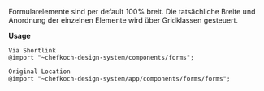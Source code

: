 Formularelemente sind per default 100% breit. Die tatsächliche Breite und Anordnung der einzelnen Elemente wird über Gridklassen gesteuert.

__Usage__  
    
    Via Shortlink
    @import "~chefkoch-design-system/components/forms";
    
    Original Location
    @import "~chefkoch-design-system/app/components/forms/forms";
